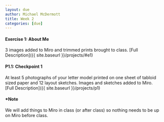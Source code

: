 ```yaml
---
layout: due
author: Michael McDermott
title: Week 2
categories: [due]
---
```

#### Exercise 1: About Me
3 images added to Miro and trimmed prints brought to class. [Full Description]({{ site.baseurl }}/projects/#e1)

#### P1.1: Checkpoint 1
At least 5 photographs of your letter model printed on one sheet of tabloid sized paper and 12 layout sketches. Images and sketches added to Miro. [Full Description]({{ site.baseurl }}/projects/p1)

#### *Note
We will add things to Miro in class (or after class) so nothing needs to be up on Miro before class.
